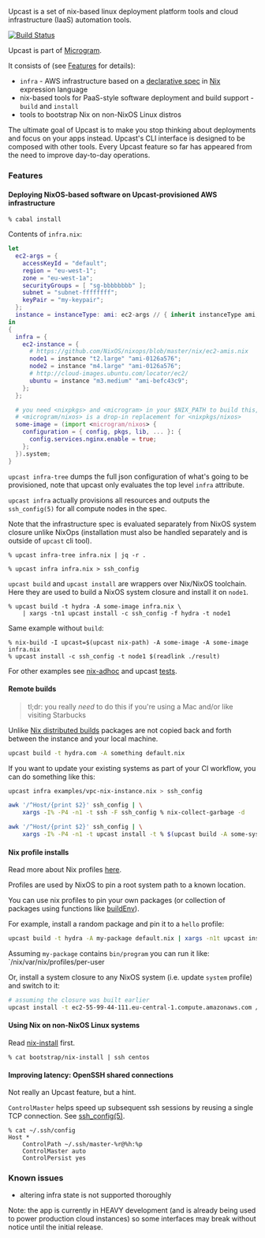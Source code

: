 Upcast is a set of nix-based linux deployment platform tools and cloud infrastructure (IaaS) automation tools.

[![Build Status](https://travis-ci.org/zalora/upcast.svg?branch=master)](https://travis-ci.org/zalora/upcast)

Upcast is part of [Microgram](https://github.com/zalora/microgram).

It consists of (see [Features](#features) for details):
- `infra` - AWS infrastructure based on a [declarative spec](test/big-network.nix) in [Nix](http://nixos.org/nix/) expression language
- nix-based tools for PaaS-style software deployment and build support - `build` and `install`
- tools to bootstrap Nix on non-NixOS Linux distros

The ultimate goal of Upcast is to make you stop thinking about deployments and focus on your apps instead.
Upcast's CLI interface is designed to be composed with other tools.
Every Upcast feature so far has appeared from the need to improve day-to-day operations.

### Features

#### Deploying NixOS-based software on Upcast-provisioned AWS infrastructure

```console
% cabal install
```

Contents of `infra.nix`:
```nix
let
  ec2-args = {
    accessKeyId = "default";
    region = "eu-west-1";
    zone = "eu-west-1a";
    securityGroups = [ "sg-bbbbbbbb" ];
    subnet = "subnet-ffffffff";
    keyPair = "my-keypair";
  };
  instance = instanceType: ami: ec2-args // { inherit instanceType ami; };
in
{
  infra = {
    ec2-instance = {
      # https://github.com/NixOS/nixops/blob/master/nix/ec2-amis.nix
      node1 = instance "t2.large" "ami-0126a576";
      node2 = instance "m4.large" "ami-0126a576";
      # http://cloud-images.ubuntu.com/locator/ec2/
      ubuntu = instance "m3.medium" "ami-befc43c9";
    };
  };

  # you need <nixpkgs> and <microgram> in your $NIX_PATH to build this, see https://github.com/zalora/microgram)
  # <microgram/nixos> is a drop-in replacement for <nixpkgs/nixos>
  some-image = (import <microgram/nixos> {
    configuration = { config, pkgs, lib, ... }: {
      config.services.nginx.enable = true;
    };
  }).system;
}
```

`upcast infra-tree` dumps the full json configuration of what's going to be provisioned,
note that upcast only evaluates the top level `infra` attribute.

`upcast infra` actually provisions all resources and outputs the `ssh_config(5)` for all compute
nodes in the spec.

Note that the infrastructure spec is evaluated separately from NixOS system closure unlike NixOps
(installation must also be handled separately and is outside of `upcast` cli tool).

```console
% upcast infra-tree infra.nix | jq -r .

% upcast infra infra.nix > ssh_config
```

`upcast build` and `upcast install` are wrappers over Nix/NixOS toolchain.
Here they are used to build a NixOS system closure and install it on `node1`.

```console
% upcast build -t hydra -A some-image infra.nix \
    | xargs -tn1 upcast install -c ssh_config -f hydra -t node1 
```

Same example without `build`:

```console
% nix-build -I upcast=$(upcast nix-path) -A some-image -A some-image infra.nix
% upcast install -c ssh_config -t node1 $(readlink ./result)
```

For other examples see [nix-adhoc](https://github.com/proger/nix-adhoc) and upcast [tests](test).

#### Remote builds

> tl;dr: you really *need* to do this if you're using a Mac and/or like visiting Starbucks

Unlike [Nix distributed builds](http://nixos.org/nix/manual/#chap-distributed-builds)
packages are not copied back and forth between the instance and your local machine.

```bash
upcast build -t hydra.com -A something default.nix
```

If you want to update your existing systems as part of your CI workflow, you can do something like this:

```bash
upcast infra examples/vpc-nix-instance.nix > ssh_config

awk '/^Host/{print $2}' ssh_config | \
    xargs -I% -P4 -n1 -t ssh -F ssh_config % nix-collect-garbage -d

awk '/^Host/{print $2}' ssh_config | \
    xargs -I% -P4 -n1 -t upcast install -t % $(upcast build -A some-system blah.nix)
```

#### Nix profile installs

Read more about Nix profiles [here](http://nixos.org/nix/manual/#sec-profiles).

Profiles are used by NixOS to pin a root system path to a known location.

You can use nix profiles to pin your own packages (or collection of packages using functions like 
[buildEnv](https://github.com/NixOS/nixpkgs/blob/d232390d5dc3dcf912e76ea160aea62f049918e1/pkgs/build-support/buildenv/default.nix)).

For example, install a random package and pin it to a `hello` profile:

```bash
upcast build -t hydra -A my-package default.nix | xargs -n1t upcast install -f hydra -p /nix/var/nix/profiles/hello -t target-instance
```

Assuming `my-package` contains `bin/program` you can run it like: `/nix/var/nix/profiles/per-user

Or, install a system closure to any NixOS system (i.e. update `system` profile) and switch to it:

```bash
# assuming the closure was built earlier
upcast install -t ec2-55-99-44-111.eu-central-1.compute.amazonaws.com /nix/store/72q9sd9an61h0h1pa4ydz7qa1cdpf0mj-nixos-14.10pre-git
```

#### Using Nix on non-NixOS Linux systems

Read [nix-install](bootstrap/nix-install) first.

```console
% cat bootstrap/nix-install | ssh centos
```

#### Improving latency: OpenSSH shared connections

Not really an Upcast feature, but a hint.

`ControlMaster` helps speed up subsequent ssh sessions by reusing a single TCP connection. See [ssh_config(5)](http://www.openbsd.org/cgi-bin/man.cgi/OpenBSD-current/man5/ssh_config.5?query=ssh_config).

```console
% cat ~/.ssh/config
Host *
    ControlPath ~/.ssh/master-%r@%h:%p
    ControlMaster auto
    ControlPersist yes
```

### Known issues

- altering infra state is not supported thoroughly

Note: the app is currently in HEAVY development (and is already being used to power production cloud instances)
so some interfaces may break without notice until the initial release.
